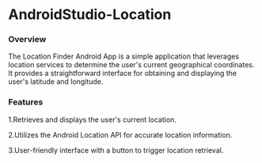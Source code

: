 # AndroidStudio-Location


### Overview
The Location Finder Android App is a simple application that leverages location services to determine the user's current geographical coordinates. It provides a straightforward interface for obtaining and displaying the user's latitude and longitude.

### Features
1.Retrieves and displays the user's current location.

2.Utilizes the Android Location API for accurate location information.

3.User-friendly interface with a button to trigger location retrieval.
